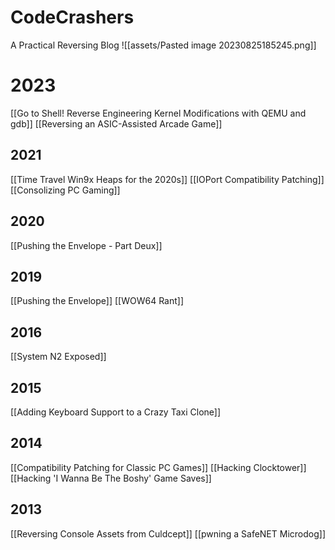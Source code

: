 # CodeCrashers 
A Practical Reversing Blog
![[assets/Pasted image 20230825185245.png]]

# 2023
[[Go to Shell! Reverse Engineering Kernel Modifications with QEMU and gdb]]
[[Reversing an ASIC-Assisted Arcade Game]]

## 2021
[[Time Travel Win9x Heaps for the 2020s]]
[[IOPort Compatibility Patching]]
[[Consolizing PC Gaming]]

## 2020
[[Pushing the Envelope - Part Deux]]

## 2019
[[Pushing the Envelope]]
[[WOW64 Rant]]

## 2016
[[System N2 Exposed]]

## 2015 
[[Adding Keyboard Support to a Crazy Taxi Clone]]

## 2014
[[Compatibility Patching for Classic PC Games]]
[[Hacking Clocktower]]
[[Hacking 'I Wanna Be The Boshy' Game Saves]]

## 2013
[[Reversing Console Assets from Culdcept]]
[[pwning a SafeNET Microdog]]
